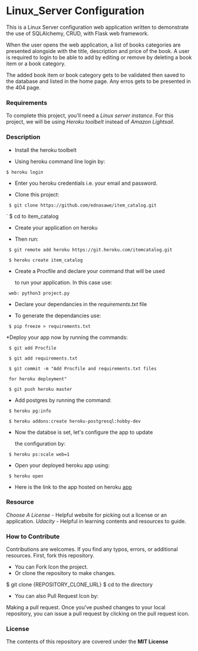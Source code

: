 # Linux_Server Configuration 

This is a Linux Server configuration web application written
to demonstrate the use of SQLAlchemy, CRUD, with Flask web framework.


When the user opens the web application, a list of books categories
are presented alongside with the title, description and price of
the book. A user is required to login to be able to add by editing
or remove by deleting a book item or a book category. 

The added book item or book category gets to be validated then saved
to the database and listed in the home page. Any erros gets to be
presented in the 404 page.


### Requirements

To complete this project, you'll need a *Linux server instance*.
For this project, we will be using *Heroku toolbelt* instead of
*Amazon Lightsail*.


### Description

* Install the heroku toolbelt

* Using heroku command line login by:

`$ heroku login`

* Enter you heroku credentials i.e. your email and password.

* Clone this project:

` $ git clone https://github.com/ednasawe/item_catalog.git`

` $ cd to item_catalog

* Create your application on heroku

* Then run:

` $ git remote add heroku https://git.heroku.com/itemcatalog.git`

` $ heroku create item_catalog`

* Create a Procfile and declare your command that will be used

  to run your application. In this case use:

` web: python3 project.py`

* Declare your dependancies in the _requirements.txt_ file

* To generate the dependancies use:

` $ pip freeze > requirements.txt`

*Deploy your app now by running the commands:

` $ git add Procfile`

` $ git add requirements.txt`

` $ git commit -m "Add Procfile and requirements.txt files`

` for heroku deployment"`

` $ git push heroku master`

* Add postgres by running the command:

` $ heroku pg:info`

` $ heroku addons:create heroku-postgresql:hobby-dev`

* Now the databse is set, let's configure the app to update

  the configuration by:

` $ heroku ps:scale web=1`

* Open your deployed heroku app using:

` $ heroku open`

* Here is the link to the app hosted on heroku [app](https://mybookscatalog.herokuapp.com/)


### Resource

*Choose A License* - Helpful website for picking out a license 
    or an application.
*Udacity* - Helpful in learning contents and resources to guide.


### How to Contribute

Contributions are welcomes. If you find any typos, errors,
or additional resources. First, fork this repository.
- You can Fork Icon the project.
- Or clone the repository to make changes.

$ git clone {REPOSITORY_CLONE_URL}
$ cd to the directory

- You can also Pull Request Icon by:

Making a pull request. Once you've pushed changes to
your local repository, you can issue a pull request
by clicking on the pull request icon.


### License

The contents of this repository are covered under the **MIT License**
